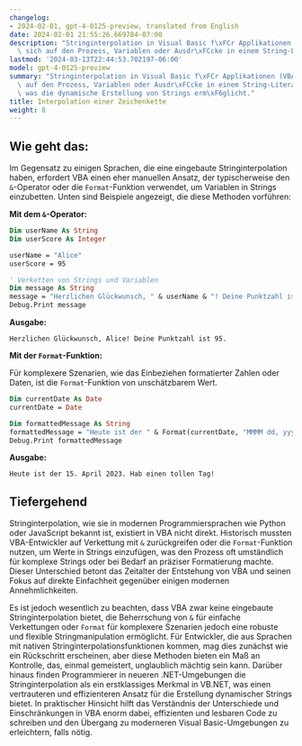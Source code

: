 ```yaml
---
changelog:
- 2024-02-01, gpt-4-0125-preview, translated from English
date: 2024-02-01 21:55:26.669784-07:00
description: "Stringinterpolation in Visual Basic f\xFCr Applikationen (VBA) bezieht\
  \ sich auf den Prozess, Variablen oder Ausdr\xFCcke in einem String-Literal einzubetten,\u2026"
lastmod: '2024-03-13T22:44:53.702197-06:00'
model: gpt-4-0125-preview
summary: "Stringinterpolation in Visual Basic f\xFCr Applikationen (VBA) bezieht sich\
  \ auf den Prozess, Variablen oder Ausdr\xFCcke in einem String-Literal einzubetten,\
  \ was die dynamische Erstellung von Strings erm\xF6glicht."
title: Interpolation einer Zeichenkette
weight: 8
---
```


## Wie geht das:
Im Gegensatz zu einigen Sprachen, die eine eingebaute Stringinterpolation haben, erfordert VBA einen eher manuellen Ansatz, der typischerweise den `&`-Operator oder die `Format`-Funktion verwendet, um Variablen in Strings einzubetten. Unten sind Beispiele angezeigt, die diese Methoden vorführen:

**Mit dem `&`-Operator:**

```vb
Dim userName As String
Dim userScore As Integer

userName = "Alice"
userScore = 95

' Verketten von Strings und Variablen
Dim message As String
message = "Herzlichen Glückwunsch, " & userName & "! Deine Punktzahl ist " & userScore & "."
Debug.Print message
```
**Ausgabe:**
```
Herzlichen Glückwunsch, Alice! Deine Punktzahl ist 95.
```

**Mit der `Format`-Funktion:**

Für komplexere Szenarien, wie das Einbeziehen formatierter Zahlen oder Daten, ist die `Format`-Funktion von unschätzbarem Wert.

```vb
Dim currentDate As Date
currentDate = Date

Dim formattedMessage As String
formattedMessage = "Heute ist der " & Format(currentDate, "MMMM dd, yyyy") & ". Hab einen tollen Tag!"
Debug.Print formattedMessage
```

**Ausgabe:**
```
Heute ist der 15. April 2023. Hab einen tollen Tag!
```

## Tiefergehend
Stringinterpolation, wie sie in modernen Programmiersprachen wie Python oder JavaScript bekannt ist, existiert in VBA nicht direkt. Historisch mussten VBA-Entwickler auf Verkettung mit `&` zurückgreifen oder die `Format`-Funktion nutzen, um Werte in Strings einzufügen, was den Prozess oft umständlich für komplexe Strings oder bei Bedarf an präziser Formatierung machte. Dieser Unterschied betont das Zeitalter der Entstehung von VBA und seinen Fokus auf direkte Einfachheit gegenüber einigen modernen Annehmlichkeiten.

Es ist jedoch wesentlich zu beachten, dass VBA zwar keine eingebaute Stringinterpolation bietet, die Beherrschung von `&` für einfache Verkettungen oder `Format` für komplexere Szenarien jedoch eine robuste und flexible Stringmanipulation ermöglicht. Für Entwickler, die aus Sprachen mit nativen Stringinterpolationsfunktionen kommen, mag dies zunächst wie ein Rückschritt erscheinen, aber diese Methoden bieten ein Maß an Kontrolle, das, einmal gemeistert, unglaublich mächtig sein kann. Darüber hinaus finden Programmierer in neueren .NET-Umgebungen die Stringinterpolation als ein erstklassiges Merkmal in VB.NET, was einen vertrauteren und effizienteren Ansatz für die Erstellung dynamischer Strings bietet. In praktischer Hinsicht hilft das Verständnis der Unterschiede und Einschränkungen in VBA enorm dabei, effizienten und lesbaren Code zu schreiben und den Übergang zu moderneren Visual Basic-Umgebungen zu erleichtern, falls nötig.
